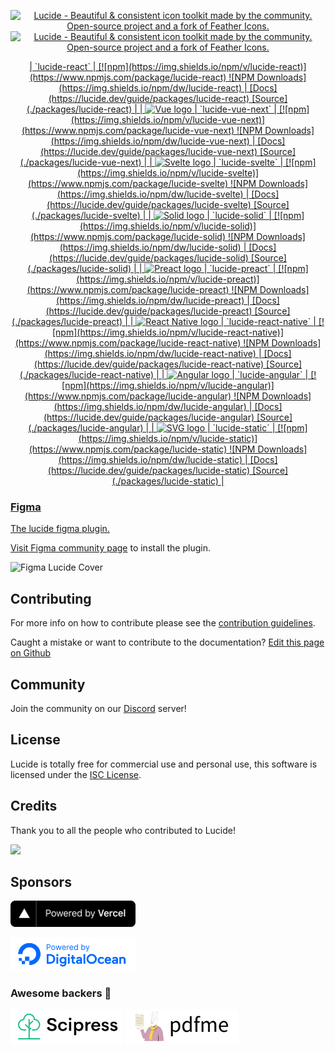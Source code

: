 <p align="center">
  <a href="https://github.com/lucide-icons/lucide#gh-light-mode-only">
    <img src="https://lucide.dev/lucide-logo-repo.svg#gh-light-mode-only" alt="Lucide - Beautiful & consistent icon toolkit made by the community. Open-source project and a fork of Feather Icons." width="480">
  </a>
  <a href="https://github.com/lucide-icons/lucide#gh-dark-mode-only">
    <img src="https://lucide.dev/lucide-logo-repo-dark.svg#gh-dark-mode-only" alt="Lucide - Beautiful & consistent icon toolkit made by the community. Open-source project and a fork of Feather Icons." width="480">
  </a>
</p>
<p align="center">
  <a href="https://github.com/lucs://img.shields.io/npm/v/lucide)](https://www.npmjs.com/package/lucide) ![NPM Downloads](https://img.shields.io/npm/dw/lucide) | [Docs](https://lucide.dev/guide/packages/lucide) [Source](./packages/lucide) |
| <img src="https://lucide.dev/framework-logos/react.svg" alt="React logo" width="48"> | `lucide-react` | [![npm](https://img.shields.io/npm/v/lucide-react)](https://www.npmjs.com/package/lucide-react) ![NPM Downloads](https://img.shields.io/npm/dw/lucide-react) | [Docs](https://lucide.dev/guide/packages/lucide-react) [Source](./packages/lucide-react) |
| <img src="https://lucide.dev/framework-logos/vue.svg" alt="Vue logo" width="48"> | `lucide-vue-next` | [![npm](https://img.shields.io/npm/v/lucide-vue-next)](https://www.npmjs.com/package/lucide-vue-next) ![NPM Downloads](https://img.shields.io/npm/dw/lucide-vue-next) | [Docs](https://lucide.dev/guide/packages/lucide-vue-next) [Source](./packages/lucide-vue-next) |
| <img src="https://lucide.dev/framework-logos/svelte.svg" alt="Svelte logo" width="48"> | `lucide-svelte` | [![npm](https://img.shields.io/npm/v/lucide-svelte)](https://www.npmjs.com/package/lucide-svelte) ![NPM Downloads](https://img.shields.io/npm/dw/lucide-svelte) | [Docs](https://lucide.dev/guide/packages/lucide-svelte) [Source](./packages/lucide-svelte) |
| <img src="https://lucide.dev/framework-logos/solid.svg" alt="Solid logo" width="48"> | `lucide-solid` | [![npm](https://img.shields.io/npm/v/lucide-solid)](https://www.npmjs.com/package/lucide-solid) ![NPM Downloads](https://img.shields.io/npm/dw/lucide-solid) | [Docs](https://lucide.dev/guide/packages/lucide-solid) [Source](./packages/lucide-solid) |
| <img src="https://lucide.dev/framework-logos/preact.svg" alt="Preact logo" width="48"> | `lucide-preact` | [![npm](https://img.shields.io/npm/v/lucide-preact)](https://www.npmjs.com/package/lucide-preact) ![NPM Downloads](https://img.shields.io/npm/dw/lucide-preact) | [Docs](https://lucide.dev/guide/packages/lucide-preact) [Source](./packages/lucide-preact) |
| <img src="https://lucide.dev/framework-logos/react-native.svg" alt="React Native logo" width="48"> | `lucide-react-native` | [![npm](https://img.shields.io/npm/v/lucide-react-native)](https://www.npmjs.com/package/lucide-react-native) ![NPM Downloads](https://img.shields.io/npm/dw/lucide-react-native) | [Docs](https://lucide.dev/guide/packages/lucide-react-native) [Source](./packages/lucide-react-native) |
| <img src="https://lucide.dev/framework-logos/angular.svg" alt="Angular logo" width="48"> | `lucide-angular` | [![npm](https://img.shields.io/npm/v/lucide-angular)](https://www.npmjs.com/package/lucide-angular) ![NPM Downloads](https://img.shields.io/npm/dw/lucide-angular) | [Docs](https://lucide.dev/guide/packages/lucide-angular) [Source](./packages/lucide-angular) |
| <img src="https://lucide.dev/framework-logos/svg.svg" alt="SVG logo" width="48"> | `lucide-static` | [![npm](https://img.shields.io/npm/v/lucide-static)](https://www.npmjs.com/package/lucide-static) ![NPM Downloads](https://img.shields.io/npm/dw/lucide-static) | [Docs](https://lucide.dev/guide/packages/lucide-static) [Source](./packages/lucide-static) |

### Figma

The lucide figma plugin.

Visit [Figma community page](https://www.figma.com/community/plugin/939567362549682242/Lucide-Icons) to install the plugin.

<img width="420" src="https://www.figma.com/community/plugin/939567362549682242/thumbnail" alt="Figma Lucide Cover">

## Contributing

For more info on how to contribute please see the [contribution guidelines](https://github.com/lucide-icons/lucide/blob/main/CONTRIBUTING.md).

Caught a mistake or want to contribute to the documentation? [Edit this page on Github](https://github.com/lucide-icons/lucide/blob/main/README.md)

## Community

Join the community on our [Discord](https://discord.gg/EH6nSts) server!

## License

Lucide is totally free for commercial use and personal use, this software is licensed under the [ISC License](https://github.com/lucide-icons/lucide/blob/main/LICENSE).

## Credits

Thank you to all the people who contributed to Lucide!

<a href="https://github.com/lucide-icons/lucide/graphs/contributors">
<img src="https://opencollective.com/lucide-icons/contributors.svg?width=890" /></a>

## Sponsors

<a href="https://vercel.com?utm_source=lucide&utm_campaign=oss">
  <img src="docs/public/vercel.svg" alt="Powered by Vercel" width="200" />
</a>

<a href="https://www.digitalocean.com/?refcode=b0877a2caebd&utm_campaign=Referral_Invite&utm_medium=Referral_Program&utm_source=badge"><img src="docs/public/digitalocean.svg" width="200" alt="DigitalOcean Referral Badge" /></a>

### Awesome backers 🍺

<a href="https://www.scipress.io?utm_source=lucide"><img src="docs/public/sponsors/scipress.svg" width="180" alt="Scipress sponsor badge" /></a>
<a href="https://github.com/pdfme/pdfme"><img src="docs/public/sponsors/pdfme.svg" width="180" alt="pdfme sponsor badge" /></a>
